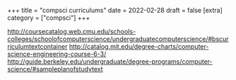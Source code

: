 +++
title = "compsci curriculums"
date = 2022-02-28
draft = false
[extra]
category = ["compsci"]
+++

http://coursecatalog.web.cmu.edu/schools-colleges/schoolofcomputerscience/undergraduatecomputerscience/#bscurriculumtextcontainer
http://catalog.mit.edu/degree-charts/computer-science-engineering-course-6-3/
http://guide.berkeley.edu/undergraduate/degree-programs/computer-science/#sampleplanofstudytext
